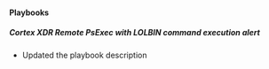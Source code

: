 
#### Playbooks

##### Cortex XDR Remote PsExec with LOLBIN command execution alert

- Updated the playbook description
